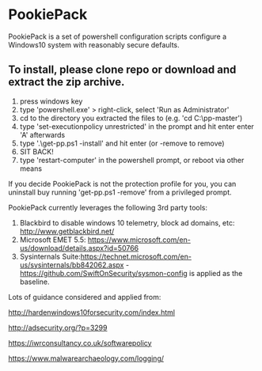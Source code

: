 # PookiePack

PookiePack is a set of powershell configuration scripts configure a Windows10 system with reasonably secure defaults.

## To install, please clone repo or download and extract the zip archive.

1. press windows key
2. type 'powershell.exe' > right-click, select 'Run as Administrator'
3. cd to the directory you extracted the files to (e.g. 'cd C:\pp-master')
4. type 'set-executionpolicy unrestricted' in the prompt and hit enter enter 'A' afterwards
5. type '.\get-pp.ps1 -install' and hit enter (or -remove to remove)
6. SIT BACK!
7. type 'restart-computer' in the powershell prompt, or reboot via other means

If you decide PookiePack is not the protection profile for you, you can uninstall buy running 'get-pp.ps1 -remove' from a privileged prompt.

PookiePack currently leverages the following 3rd party tools:

1. Blackbird to disable windows 10 telemetry, block ad domains, etc: http://www.getblackbird.net/
2. Microsoft EMET 5.5: https://www.microsoft.com/en-us/download/details.aspx?id=50766
3. Sysinternals Suite:https://technet.microsoft.com/en-us/sysinternals/bb842062.aspx - https://github.com/SwiftOnSecurity/sysmon-config is applied as the baseline.

Lots of guidance considered and applied from:

http://hardenwindows10forsecurity.com/index.html 

http://adsecurity.org/?p=3299 

https://iwrconsultancy.co.uk/softwarepolicy

https://www.malwarearchaeology.com/logging/
